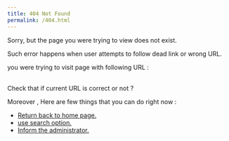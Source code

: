 ```yaml
---
title: 404 Not Found
permalink: /404.html
---
```

<section>
<p>
Sorry, but the page you were trying to view does not exist.</p>
<p>Such error happens when user attempts to follow dead link or wrong URL. </p>
<p>you were trying to visit page with following URL :<br />
<span id="pageurl" style="color:red">
</span><br /></p>
<p>
Check that if current URL is correct or not ?</p>

</section>
<section>
<p>
Moreover , Here are few things that you can do right now :<br />
<ul>
<li><a href="{{ site.baseurl }}">Return back to home page.</a></li>
<li> <a href="#">use search option.</a> </li>
<li><a href="mailto:sirkapil@india.com"> Inform the administrator.</a></li>
</ul>
</p>
</section>



